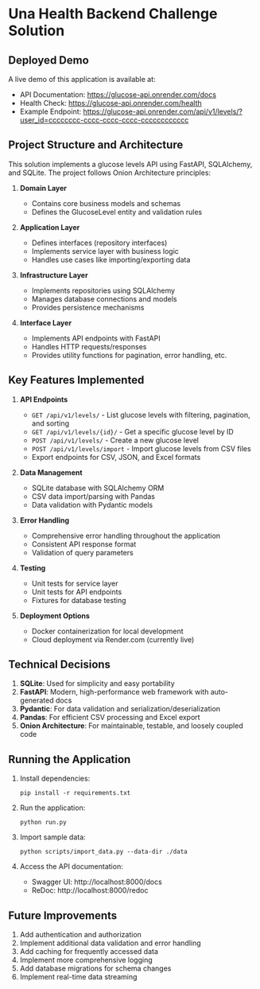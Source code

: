 # Una Health Backend Challenge Solution

## Deployed Demo

A live demo of this application is available at:
- API Documentation: https://glucose-api.onrender.com/docs
- Health Check: https://glucose-api.onrender.com/health
- Example Endpoint: https://glucose-api.onrender.com/api/v1/levels/?user_id=cccccccc-cccc-cccc-cccc-cccccccccccc

## Project Structure and Architecture

This solution implements a glucose levels API using FastAPI, SQLAlchemy, and SQLite. The project follows Onion Architecture principles:

1. **Domain Layer**
   - Contains core business models and schemas
   - Defines the GlucoseLevel entity and validation rules

2. **Application Layer**
   - Defines interfaces (repository interfaces)
   - Implements service layer with business logic
   - Handles use cases like importing/exporting data

3. **Infrastructure Layer**
   - Implements repositories using SQLAlchemy
   - Manages database connections and models
   - Provides persistence mechanisms

4. **Interface Layer**
   - Implements API endpoints with FastAPI
   - Handles HTTP requests/responses
   - Provides utility functions for pagination, error handling, etc.

## Key Features Implemented

1. **API Endpoints**
   - `GET /api/v1/levels/` - List glucose levels with filtering, pagination, and sorting
   - `GET /api/v1/levels/{id}/` - Get a specific glucose level by ID
   - `POST /api/v1/levels/` - Create a new glucose level
   - `POST /api/v1/levels/import` - Import glucose levels from CSV files
   - Export endpoints for CSV, JSON, and Excel formats

2. **Data Management**
   - SQLite database with SQLAlchemy ORM
   - CSV data import/parsing with Pandas
   - Data validation with Pydantic models

3. **Error Handling**
   - Comprehensive error handling throughout the application
   - Consistent API response format
   - Validation of query parameters

4. **Testing**
   - Unit tests for service layer
   - Unit tests for API endpoints
   - Fixtures for database testing

5. **Deployment Options**
   - Docker containerization for local development
   - Cloud deployment via Render.com (currently live)

## Technical Decisions

1. **SQLite**: Used for simplicity and easy portability
2. **FastAPI**: Modern, high-performance web framework with auto-generated docs
3. **Pydantic**: For data validation and serialization/deserialization
4. **Pandas**: For efficient CSV processing and Excel export
5. **Onion Architecture**: For maintainable, testable, and loosely coupled code

## Running the Application

1. Install dependencies:
   ```
   pip install -r requirements.txt
   ```

2. Run the application:
   ```
   python run.py
   ```
   
3. Import sample data:
   ```
   python scripts/import_data.py --data-dir ./data
   ```

4. Access the API documentation:
   - Swagger UI: http://localhost:8000/docs
   - ReDoc: http://localhost:8000/redoc

## Future Improvements

1. Add authentication and authorization
2. Implement additional data validation and error handling
3. Add caching for frequently accessed data
4. Implement more comprehensive logging
5. Add database migrations for schema changes
6. Implement real-time data streaming